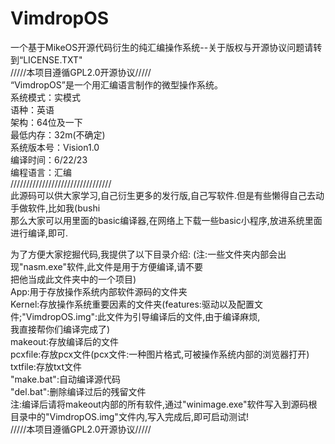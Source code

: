 # VimdropOS
一个基于MikeOS开源代码衍生的纯汇编操作系统--关于版权与开源协议问题请转到“LICENSE.TXT"  
/////本项目遵循GPL2.0开源协议/////  
“VimdropOS”是一个用汇编语言制作的微型操作系统。  
系统模式：实模式  
语种：英语  
架构：64位及一下  
最低内存：32m(不确定)  
系统版本号：Vision1.0  
编译时间：6/22/23  
编程语言：汇编  
////////////////////////////////  
此源码可以供大家学习,自己衍生更多的发行版,自己写软件.但是有些懒得自己去动手做软件,比如我(bushi  
那么大家可以用里面的basic编译器,在网络上下载一些basic小程序,放进系统里面进行编译,即可.  
  
为了方便大家挖掘代码,我提供了以下目录介绍:  (注:一些文件夹内部会出现"nasm.exe"软件,此文件是用于方便编译,请不要  
把他当成此文件夹中的一个项目)  
App:用于存放操作系统内部软件源码的文件夹  
Kernel:存放操作系统重要因素的文件夹(features:驱动以及配置文件;"VimdropOS.img":此文件为引导编译后的文件,由于编译麻烦,  
我直接帮你们编译完成了)  
makeout:存放编译后的文件  
pcxfile:存放pcx文件(pcx文件:一种图片格式,可被操作系统内部的浏览器打开)  
txtfile:存放txt文件  
"make.bat":自动编译源代码  
"del.bat":删除编译过后的残留文件  
注:编译后请将makeout内部的所有软件,通过"winimage.exe"软件写入到源码根目录中的"VimdropOS.img"文件内,写入完成后,即可启动测试!  
/////本项目遵循GPL2.0开源协议/////
